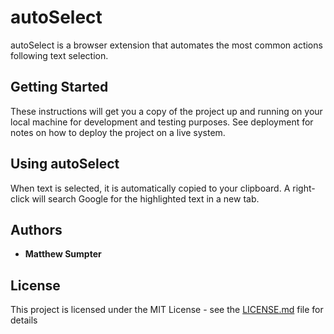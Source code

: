 # autoSelect

autoSelect is a browser extension that automates the most common actions following text selection.

## Getting Started

These instructions will get you a copy of the project up and running on your local machine for development and testing purposes. See deployment for notes on how to deploy the project on a live system.

## Using autoSelect

When text is selected, it is automatically copied to your clipboard. A right-click will search Google for the highlighted text in a new tab.


## Authors

* **Matthew Sumpter**

## License

This project is licensed under the MIT License - see the [LICENSE.md](LICENSE.md) file for details

